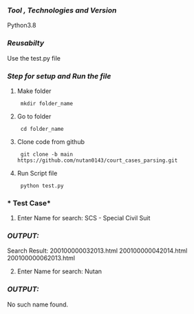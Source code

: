 ### *Tool , Technologies and Version*

Python3.8

### *Reusabilty*
Use the test.py file

### *Step for setup and Run the file*

1. Make folder
	
		mkdir folder_name

2. Go to folder
	
		cd folder_name
2. Clone code from github 

		git clone -b main https://github.com/nutan0143/court_cases_parsing.git

3. Run Script file

		python test.py


### * Test Case*

1. Enter Name for search: SCS - Special Civil Suit

### *OUTPUT:*

Search Result:
200100000032013.html
200100000042014.html
200100000062013.html

2. Enter Name for search: Nutan


### *OUTPUT:*

No such name found.